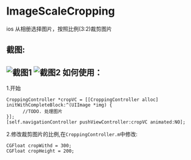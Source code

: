 ImageScaleCropping
==================

ios 从相册选择图片，按照比例(3:2)裁剪图片

截图:
-----------
![截图1](https://raw.githubusercontent.com/justzt/ImageScaleCropping/master/screenShot1.png)
![截图2](https://raw.githubusercontent.com/justzt/ImageScaleCropping/master/screenShot2.png)
如何使用：
-----------

1.开始

    CroppingController *cropVC = [[CroppingController alloc] initWithCompleteBlock:^(UIImage *img) {
          //TODO. 处理图片
    }];
    [self.navigationController pushViewController:cropVC animated:NO];
    
2.修改裁剪图片的比例,在`CroppingController.m`中修改:
    
    CGFloat cropWithd = 300;
    CGFloat cropHeight = 200;
    
